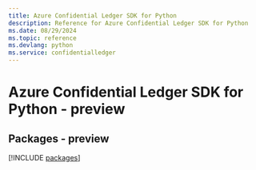 ```yaml
---
title: Azure Confidential Ledger SDK for Python
description: Reference for Azure Confidential Ledger SDK for Python
ms.date: 08/29/2024
ms.topic: reference
ms.devlang: python
ms.service: confidentialledger
---
```

# Azure Confidential Ledger SDK for Python - preview
## Packages - preview
[!INCLUDE [packages](confidential-ledger-index.md)]